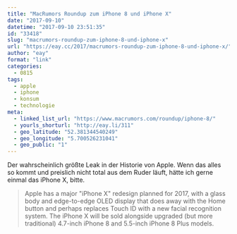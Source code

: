 ```yaml
---
title: "MacRumors Roundup zum iPhone 8 und iPhone X"
date: "2017-09-10"
datetime: "2017-09-10 23:51:35"
id: "33418"
slug: "macrumors-roundup-zum-iphone-8-und-iphone-x"
url: "https://eay.cc/2017/macrumors-roundup-zum-iphone-8-und-iphone-x/"
author: "eay"
format: "link"
categories:
  - 0815
tags:
  - apple
  - iphone
  - konsum
  - technologie
meta:
  - linked_list_url: "https://www.macrumors.com/roundup/iphone-8/"
  - yourls_shorturl: "http://eay.li/311"
  - geo_latitude: "52.381344540249"
  - geo_longitude: "5.700526231041"
  - geo_public: "1"
---
```


Der wahrscheinlich größte Leak in der Historie von Apple. Wenn das alles so kommt und preislich nicht total aus dem Ruder läuft, hätte ich gerne einmal das iPhone X, bitte.

> Apple has a major "iPhone X" redesign planned for 2017, with a glass body and edge-to-edge OLED display that does away with the Home button and perhaps replaces Touch ID with a new facial recognition system. The iPhone X will be sold alongside upgraded (but more traditional) 4.7-inch iPhone 8 and 5.5-inch iPhone 8 Plus models.

